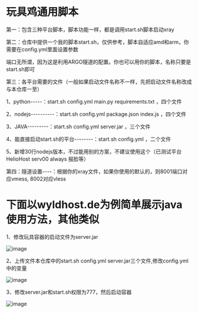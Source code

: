 # 玩具鸡通用脚本


第一：包含三种平台脚本，脚本功能一样，都是调用start.sh脚本启动xray

第二：仓库中提供一个我的脚本start.sh，仅供参考，脚本自适应amd和arm，你需要在config.yml里面设置参数

端口无所谓，因为这是利用ARGO隧道的配置。你也可以用你的脚本，名称只要是start.sh即可

第三：各平台需要的文件（一般如果启动文件名称不一样，先把启动文件名称改成与本仓库一至）

1、python-----：start.sh config.yml main.py requirements.txt ，四个文件

2、nodejs----------：start.sh config.yml package.json index.js ，四个文件

3、JAVA---------：start.sh config.yml server.jar ，三个文件

4、能直接启动start.sh的平台--------：start.sh config.yml ，二个文件

5、新增30行nodejs版本，不过能用别的方案，不建议使用这个（已测试平台HelioHost serv00 always 报脸等）

第四：隧道设置----：根据你的xray文件，如果你使用的默认的，则8001端口对应vmess,  8002对应vless


# 下面以wyldhost.de为例简单展示java使用方法，其他类似

1、修改玩具容器的启动文件为server.jar

![image](https://github.com/dsadsadsss/dis-wanju/blob/main/png/1.PNG)

2、上传文件本仓库中的start.sh config.yml server.jar三个文件,修改config.yml中的变量

![image](https://github.com/dsadsadsss/dis-wanju/blob/main/png/3.PNG)


3、修改server.jar和start.sh权限为777，然后启动容器

![image](https://github.com/dsadsadsss/dis-wanju/blob/main/png/2.PNG)

